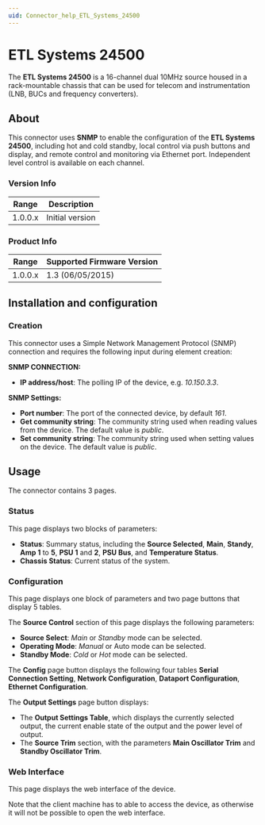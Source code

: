 ```yaml
---
uid: Connector_help_ETL_Systems_24500
---
```


# ETL Systems 24500

The **ETL Systems 24500** is a 16-channel dual 10MHz source housed in a rack-mountable chassis that can be used for telecom and instrumentation (LNB, BUCs and frequency converters).

## About

This connector uses **SNMP** to enable the configuration of the **ETL Systems 24500**, including hot and cold standby, local control via push buttons and display, and remote control and monitoring via Ethernet port. Independent level control is available on each channel.

### Version Info

| **Range** | **Description** |
|------------------|-----------------|
| 1.0.0.x          | Initial version |

### Product Info

| Range | Supported Firmware Version |
|------------------|-----------------------------|
| 1.0.0.x          | 1.3 (06/05/2015)            |

## Installation and configuration

### Creation

This connector uses a Simple Network Management Protocol (SNMP) connection and requires the following input during element creation:

**SNMP CONNECTION:**

- **IP address/host**: The polling IP of the device, e.g. *10.150.3.3*.

**SNMP Settings:**

- **Port number**: The port of the connected device, by default *161*.
- **Get community string**: The community string used when reading values from the device. The default value is *public*.
- **Set community string**: The community string used when setting values on the device. The default value is *public*.

## Usage

The connector contains 3 pages.

### Status

This page displays two blocks of parameters:

- **Status**: Summary status, including the **Source Selected**, **Main**, **Standy**, **Amp 1** to **5**, **PSU 1** and **2**, **PSU Bus**, and **Temperature Status**.
- **Chassis Status**: Current status of the system.

### Configuration

This page displays one block of parameters and two page buttons that display 5 tables.

The **Source Control** section of this page displays the following parameters:

- **Source Select**: *Main* or *Standby* mode can be selected.
- **Operating Mode**: *Manual* or Auto mode can be selected.
- **Standby Mode**: *Cold* or *Hot* mode can be selected.

The **Config** page button displays the following four tables **Serial Connection Setting**, **Network Configuration**, **Dataport Configuration**, **Ethernet Configuration**.

The **Output Settings** page button displays:

- The **Output Settings Table**, which displays the currently selected output, the current enable state of the output and the power level of output.
- The **Source Trim** section, with the parameters **Main Oscillator Trim** and **Standby Oscillator Trim**.

### Web Interface

This page displays the web interface of the device.

Note that the client machine has to able to access the device, as otherwise it will not be possible to open the web interface.

